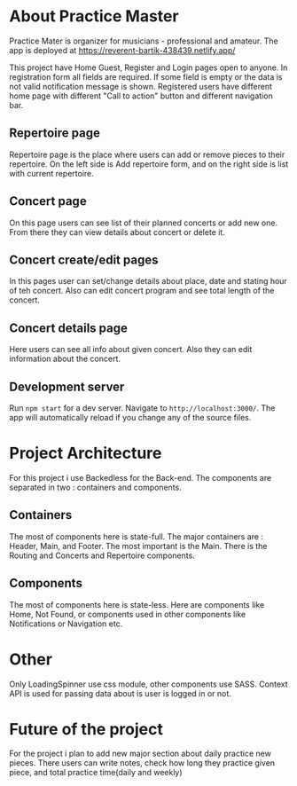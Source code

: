 # About Practice Master

Practice Mater is organizer for musicians - professional and amateur. 
The app is deployed at https://reverent-bartik-438439.netlify.app/

This project have Home Guest, Register and Login  pages open to anyone.
In registration form all fields are required. If some field is empty or the data is not valid notification message is shown.
Registered users have different home page with different "Call to action" button and different navigation bar. 

## Repertoire page

Repertoire page is the place where users can add or remove pieces to their repertoire. On the left side is Add repertoire form, and on the right side is list with current repertoire.

## Concert page

On this page users can see list of their planned concerts or add new one. From there they can view details about concert or delete it.

## Concert create/edit pages

In this pages user can set/change details about place, date and stating hour of teh concert. Also can edit concert program and see total length of the concert.


## Concert details page

Here users can see all info about given concert. Also they can edit information about the concert.

## Development server

Run `npm start` for a dev server. Navigate to `http://localhost:3000/`. The app will automatically reload if you change any of the source files.

# Project Architecture

For this project i use Backedless for the Back-end.
The components are separated in two : containers and components.

## Containers
The most of components here is state-full.
The major containers are : Header, Main, and Footer.
The most important is the Main. There is the Routing and Concerts and Repertoire components.

## Components
The most of components here is state-less.
Here are components like Home, Not Found, or components used in other components like Notifications or Navigation etc.

# Other

Only LoadingSpinner use css module, other components use SASS.
Context API is used for passing data about is user is logged in or not.

# Future of the project

For the project i plan to add new major section about daily practice new pieces. There users can write notes, check how long they practice given piece, and total practice time(daily and weekly)





